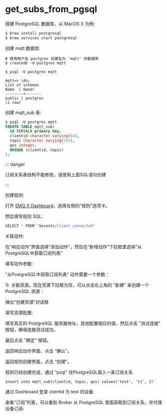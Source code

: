 # get\_subs\_from\_pgsql

搭建 PostgreSQL 数据库，以 MacOS X 为例:

```bash
$ brew install postgresql
$ brew services start postgresql
```

创建 mqtt 数据库:

```text
# 使用用户名 postgres 创建名为 'mqtt' 的数据库
$ createdb -U postgres mqtt

$ psql -U postgres mqtt

mqtt=> \dn;
List of schemas
Name  | Owner
--------+-------
public | postgres
(1 row)
```

创建 mqtt\_sub 表:

```sql
$ psql -U postgres mqtt
CREATE TABLE mqtt_sub(
  id SERIAL8 primary key,
  clientid character varying(64),
  topic character varying(255),
  qos integer,
  UNIQUE (clientid, topic)
);
```

::: danger

订阅关系表结构不能修改，请使用上面SQL语句创建

:::

创建规则:

打开 [EMQ X Dashboard](http://127.0.0.1:18083/#/rules)，选择左侧的“规则”选项卡。

然后填写规则 SQL:

```bash
SELECT * FROM "$events/client_connected"
```

关联动作:

在“响应动作”界面选择“添加动作”，然后在“新增动作”下拉框里选择“从PostgreSQL中获取订阅列表”

填写动作参数:

“从PostgreSQL中获取订阅列表“ 动作需要一个参数：

1\). 关联资源。现在资源下拉框为空，可以点击右上角的 “新建” 来创建一个 PostgreSQL 资源：

弹出“创建资源”对话框

填写资源配置:

填写真实的 PostgreSQL 服务器地址，其他配置相应的值，然后点击 “测试连接” 按钮，确保连接测试成功。

最后点击 “确定” 按钮。

返回响应动作界面，点击 “确认”。

返回规则创建界面，点击 “创建”。

规则已经创建完成，通过 “psql” 往PostgreSQL插入一条订阅关系

```text
insert into mqtt_sub(clientid, topic, qos) values('test', 't1', 1)'
```

通过 Dashboard 登录 clientid 为 test 的设备:

查看“订阅”列表，可以看到 Broker 从 PostgreSQL 里面获取到订阅关系，并代理设备订阅:


